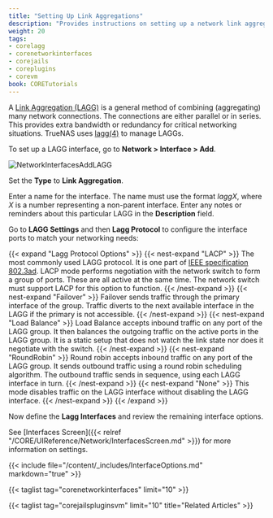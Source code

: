 ```yaml
---
title: "Setting Up Link Aggregations"
description: "Provides instructions on setting up a network link aggregation (LAGG) interface on TrueNAS CORE."
weight: 20
tags:
- corelagg
- corenetworkinterfaces
- corejails
- coreplugins
- corevm
book: CORETutorials
---
```


A [Link Aggregation (LAGG)](https://tools.ietf.org/html/rfc7424) is a general method of combining (aggregating) many network connections. The connections are either parallel or in series. This provides extra bandwidth or redundancy for critical networking situations. TrueNAS uses [lagg(4)](https://www.freebsd.org/cgi/man.cgi?lagg(4)) to manage LAGGs.

To set up a LAGG interface, go to **Network > Interface > Add**.

![NetworkInterfacesAddLAGG](/images/CORE/Network/NetworkInterfacesAddLAGG.png "Adding a lagg interface")

Set the **Type** to **Link Aggregation**.

Enter a name for the interface. The name must use the format *laggX*, where *X* is a number representing a non-parent interface.
Enter any notes or reminders about this particular LAGG in the **Description** field.

Go to **LAGG Settings** and then **Lagg Protocol** to configure the interface ports to match your networking needs:

{{< expand "Lagg Protocol Options" >}}
{{< nest-expand "LACP" >}}
The most commonly used LAGG protocol. It is one part of [IEEE specification 802.3ad](https://www.ieee802.org/3/hssg/public/apr07/frazier_01_0407.pdf). LACP mode performs negotiation with the network switch to form a group of ports. These are all active at the same time. The network switch must support LACP for this option to function.
{{< /nest-expand >}}
{{< nest-expand "Failover" >}}
Failover sends traffic through the primary interface of the group. Traffic diverts to the next available interface in the LAGG if the primary is not accessible.
{{< /nest-expand >}}
{{< nest-expand "Load Balance" >}}
Load Balance accepts inbound traffic on any port of the LAGG group. It then balances the outgoing traffic on the active ports in the LAGG group. It is a static setup that does not watch the link state nor does it negotiate with the switch.
{{< /nest-expand >}}
{{< nest-expand "RoundRobin" >}}
Round robin accepts inbound traffic on any port of the LAGG group. It sends outbound traffic using a round robin scheduling algorithm. The outbound traffic sends in sequence, using each LAGG interface in turn.
{{< /nest-expand >}}
{{< nest-expand "None" >}}
This mode disables traffic on the LAGG interface without disabling the LAGG interface.
{{< /nest-expand >}}
{{< /expand >}}

Now define the **Lagg Interfaces** and review the remaining interface options.

See [Interfaces Screen]({{< relref "/CORE/UIReference/Network/InterfacesScreen.md" >}}) for more information on settings.

{{< include file="/content/_includes/InterfaceOptions.md" markdown="true" >}}

{{< taglist tag="corenetworkinterfaces" limit="10" >}}

{{< taglist tag="corejailspluginsvm" limit="10" title="Related Articles" >}}
